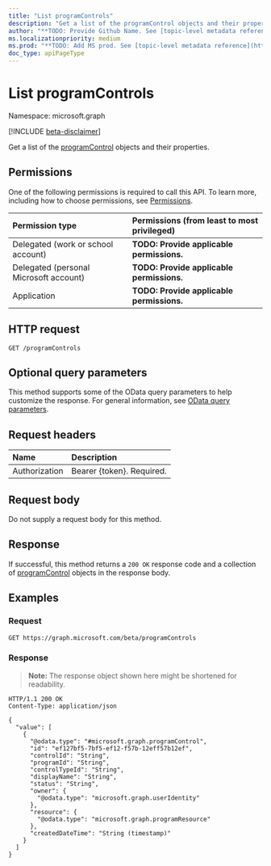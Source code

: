 ```yaml
---
title: "List programControls"
description: "Get a list of the programControl objects and their properties."
author: "**TODO: Provide Github Name. See [topic-level metadata reference](https://msgo.azurewebsites.net/add/document/guidelines/metadata.html#topic-level-metadata)**"
ms.localizationpriority: medium
ms.prod: "**TODO: Add MS prod. See [topic-level metadata reference](https://msgo.azurewebsites.net/add/document/guidelines/metadata.html#topic-level-metadata)**"
doc_type: apiPageType
---
```


# List programControls
Namespace: microsoft.graph

[!INCLUDE [beta-disclaimer](../../includes/beta-disclaimer.md)]

Get a list of the [programControl](../resources/programcontrol.md) objects and their properties.

## Permissions
One of the following permissions is required to call this API. To learn more, including how to choose permissions, see [Permissions](/graph/permissions-reference).

|Permission type|Permissions (from least to most privileged)|
|:---|:---|
|Delegated (work or school account)|**TODO: Provide applicable permissions.**|
|Delegated (personal Microsoft account)|**TODO: Provide applicable permissions.**|
|Application|**TODO: Provide applicable permissions.**|

## HTTP request

<!-- {
  "blockType": "ignored"
}
-->
``` http
GET /programControls
```

## Optional query parameters
This method supports some of the OData query parameters to help customize the response. For general information, see [OData query parameters](/graph/query-parameters).

## Request headers
|Name|Description|
|:---|:---|
|Authorization|Bearer {token}. Required.|

## Request body
Do not supply a request body for this method.

## Response

If successful, this method returns a `200 OK` response code and a collection of [programControl](../resources/programcontrol.md) objects in the response body.

## Examples

### Request
<!-- {
  "blockType": "request",
  "name": "list_programcontrol"
}
-->
``` http
GET https://graph.microsoft.com/beta/programControls
```


### Response
>**Note:** The response object shown here might be shortened for readability.
<!-- {
  "blockType": "response",
  "truncated": true,
  "@odata.type": "Collection(microsoft.graph.programControl)"
}
-->
``` http
HTTP/1.1 200 OK
Content-Type: application/json

{
  "value": [
    {
      "@odata.type": "#microsoft.graph.programControl",
      "id": "ef127bf5-7bf5-ef12-f57b-12eff57b12ef",
      "controlId": "String",
      "programId": "String",
      "controlTypeId": "String",
      "displayName": "String",
      "status": "String",
      "owner": {
        "@odata.type": "microsoft.graph.userIdentity"
      },
      "resource": {
        "@odata.type": "microsoft.graph.programResource"
      },
      "createdDateTime": "String (timestamp)"
    }
  ]
}
```

